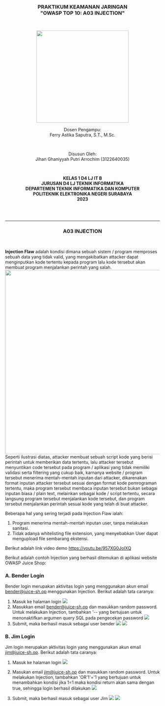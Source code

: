 <div class="cover" align="center">

<h3>
    <b>PRAKTIKUM KEAMANAN JARINGAN</b><br>
    "OWASP TOP 10: A03 INJECTION"
</h3><br>

<img src="../Images/Logo_PENS.png" width="300"><br>

<p>Dosen Pengampu:<br>
Ferry Astika Saputra, S.T., M.Sc.</p> <br>

<p>Disusun Oleh:<br>
Jihan Ghaniyyah Putri Arrochim (3122640035)</p><br>

<p>
    <b>
        KELAS 1 D4 LJ IT B <br>
        JURUSAN D4 LJ TEKNIK INFORMATIKA <br>
        DEPARTEMEN TEKNIK INFORMATIKA DAN KOMPUTER <br> 
        POLITEKNIK ELEKTRONIKA NEGERI SURABAYA <br>
        2023
    </b>
</p>

</div> <br><br>

<div class="isiLaporan">

<hr>

<h3 align="center"> A03 INJECTION </h3> <br>

**Injection Flaw** adalah kondisi dimana sebuah sistem / program memproses sebuah data yang tidak valid, yang mengakibatkan attacker dapat menginputkan kode tertentu kepada program lalu kode tersebut akan membuat program menjalankan perintah yang salah. <br>
<img src="../Images/Task 6 - A03 Injection/22.png" width="600"> <br>
Seperti ilustrasi diatas, attacker membuat sebuah script kode yang berisi perintah untuk memberikan data tertentu, lalu attacker tersebut menyuntikan code tersebut pada program / aplikasi yang tidak memiliki validasi serta filtering yang cukup baik, karnanya website / program tersebut menerima mentah-mentah inputan dari attacker, dikarenakan format inputan attacker tersebut sesuai dengan format kode pemrograman tertentu, maka program tersebut membaca inputan tersebut bukan sebagai inputan biasa / plain text, melainkan sebagai kode / script tertentu, secara langsung program tersebut menjalankan kode tersebut, dan program tersebut menjalankan perintah sesuai kode yang telah di buat attacker.

Beberapa hal yang sering terjadi pada Injection Flaw ialah:

1. Program menerima mentah-mentah inputan user, tanpa melakukan sanitasi.
2. Tidak adanya whitelisting file extension, yang menyebabkan User dapat mengupload file sembarang ekstensi.

Berikut adalah link video demo https://youtu.be/957XG0JoIXQ

Berikut adalah contoh Injection yang berhasil ditemukan di aplikasi website OWASP Juice Shop:

### A. Bender Login

Bender login merupakan aktivitas login yang menggunakan akun email bender@juice-sh.op menggunakan Injection. Berikut adalah tata caranya:

1. Masuk ke halaman login
   <img src="../Images/Task 6 - A03 Injection/1.png">
2. Masukkan email bender@juice-sh.op dan masukkan random password. Untuk melakukan Injection, tambahkan '-- yang bertujuan untuk menonaktifkan argumen query SQL pada pengecekan password
   <img src="../Images/Task 6 - A03 Injection/2.png">
3. Submit, maka berhasil masuk sebagai user bender
   <img src="../Images/Task 6 - A03 Injection/3.png">
   <img src="../Images/Task 6 - A03 Injection/8.png">

### B. Jim Login

Jim login merupakan aktivitas login yang menggunakan akun email jim@juice-sh.op. Berikut adalah tata caranya:

1. Masuk ke halaman login
   <img src="../Images/Task 6 - A03 Injection/4.png">

2. Masukan email jim@juice-sh.op dan masukkan random password. Untuk melakukan Injection, tambahkan 'OR'1'='1 yang bertujuan untuk menambahkan kondisi jika 1=1 maka kondisi return akan sama dengan true, sehingga login berhasil dilakukan
   <img src="../Images/Task 6 - A03 Injection/5.png">

3. Submit, maka berhasil masuk sebagai user Jim
   <img src="../Images/Task 6 - A03 Injection/6.png">
   <img src="../Images/Task 6 - A03 Injection/7.png">

</div>
